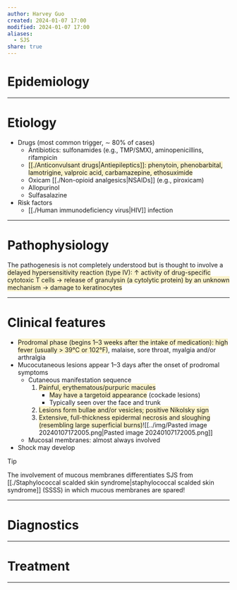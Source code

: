 ```yaml
---
author: Harvey Guo
created: 2024-01-07 17:00
modified: 2024-01-07 17:00
aliases:
  - SJS
share: true
---
```

# Epidemiology


---
# Etiology
- Drugs (most common trigger, ∼ 80% of cases) 
	- Antibiotics: sulfonamides (e.g., TMP/SMX), aminopenicillins, rifampicin
	- <span style="background:rgba(240, 200, 0, 0.2)">[[./Anticonvulsant drugs|Antiepileptics]]: phenytoin, phenobarbital, lamotrigine, valproic acid, carbamazepine, ethosuximide</span>
	- Oxicam [[./Non-opioid analgesics|NSAIDs]] (e.g., piroxicam)
	- Allopurinol
	- Sulfasalazine
- Risk factors
	- [[./Human immunodeficiency virus|HIV]] infection

---
# Pathophysiology
The pathogenesis is not completely understood but is thought to involve a <span style="background:rgba(240, 200, 0, 0.2)">delayed hypersensitivity reaction (type IV): ↑ activity of drug-specific cytotoxic T cells → release of granulysin (a cytolytic protein) by an unknown mechanism → damage to keratinocytes</span>

---
# Clinical features
- <span style="background:rgba(240, 200, 0, 0.2)">Prodromal phase (begins 1–3 weeks after the intake of medication): high fever (usually > 39°C or 102°F)</span>, malaise, sore throat, myalgia and/or arthralgia
- Mucocutaneous lesions appear 1–3 days after the onset of prodromal symptoms
	- Cutaneous manifestation sequence
		1. <span style="background:rgba(240, 200, 0, 0.2)">Painful, erythematous/purpuric macules</span>
			- <span style="background:rgba(240, 200, 0, 0.2)">May have a targetoid appearance</span> (cockade lesions)
			- Typically seen over the face and trunk
		2. <span style="background:rgba(240, 200, 0, 0.2)">Lesions form bullae and/or vesicles; positive Nikolsky sign</span> 
		3. <span style="background:rgba(240, 200, 0, 0.2)">Extensive, full-thickness epidermal necrosis and sloughing (resembling large superficial burns)</span>![[../img/Pasted image 20240107172005.png|Pasted image 20240107172005.png]]
	- Mucosal membranes: almost always involved
- Shock may develop
>[!tip] 
>The involvement of mucous membranes differentiates SJS from [[./Staphylococcal scalded skin syndrome|staphylococcal scalded skin syndrome]] (SSSS) in which mucous membranes are spared!

---
# Diagnostics


---
# Treatment


---
